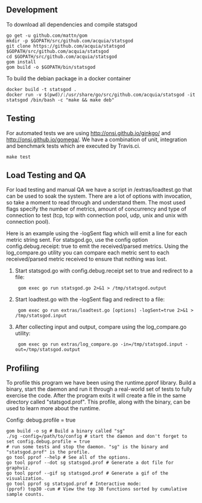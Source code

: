 ## Development
To download all dependencies and compile statsgod

	go get -u github.com/mattn/gom
	mkdir -p $GOPATH/src/github.com/acquia/statsgod
	git clone https://github.com/acquia/statsgod $GOPATH/src/github.com/acquia/statsgod
	cd $GOPATH/src/github.com/acquia/statsgod
	gom install
	gom build -o $GOPATH/bin/statsgod


To build the debian package in a docker container

	docker build -t statsgod .
	docker run -v $(pwd)/:/usr/share/go/src/github.com/acquia/statsgod -it statsgod /bin/bash -c "make && make deb"

## Testing
For automated tests we are using http://onsi.github.io/ginkgo/ and http://onsi.github.io/gomega/. We have a combination of unit, integration and benchmark tests which are executed by Travis.ci.

	make test

## Load Testing and QA
For load testing and manual QA we have a script in /extras/loadtest.go that can be used to soak the system. There are a lot of options with invocation, so take a moment to read through and understand them. The most used flags specify the number of metrics, amount of concurrency and type of connection to test (tcp, tcp with connection pool, udp, unix and unix with connection pool).

Here is an example using the -logSent flag which will emit a line for each metric string sent. For statsgod.go, use the config option config.debug.receipt: true to emit the received/parsed metrics. Using the log\_compare.go utility you can compare each metric sent to each received/parsed metric received to ensure that nothing was lost.

1. Start statsgod.go with config.debug.receipt set to true and redirect to a file:

		gom exec go run statsgod.go 2>&1 > /tmp/statsgod.output

2. Start loadtest.go with the -logSent flag and redirect to a file:

		gom exec go run extras/loadtest.go [options] -logSent=true 2>&1 > /tmp/statsgod.input

3. After collecting input and output, compare using the log\_compare.go utility:

		gom exec go run extras/log_compare.go -in=/tmp/statsgod.input -out=/tmp/statsgod.output

## Profiling
To profile this program we have been using the runtime.pprof library. Build a binary, start the daemon and run it through a real-world set of tests to fully exercise the code. After the program exits it will create a file in the same directory called "statsgod.prof". This profile, along with the binary, can be used to learn more about the runtime.

Config:
	debug.profile = true

	gom build -o sg # Build a binary called "sg"
	./sg -config=/path/to/config # start the daemon and don't forget to set config.debug.profile = true
	# run some tests and stop the daemon. "sg" is the binary and "statsgod.prof" is the profile.
	go tool pprof --help # See all of the options.
	go tool pprof --dot sg statsgod.prof # Generate a dot file for graphviz.
	go tool pprof --gif sg statsgod.prof # Generate a gif of the visualization.
	go tool pprof sg statsgod.prof # Interactive mode:
	(pprof) top30 -cum # View the top 30 functions sorted by cumulative sample counts.


